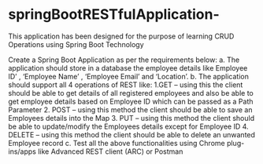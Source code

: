 # springBootRESTfulApplication-
This application has been designed for the purpose of learning CRUD Operations using Spring Boot Technology


Create a Spring Boot Application as per the requirements below:
a.	The application should store in a database the employee details like Employee ID’ , ‘Employee Name’ , ‘Employee Email’ and ‘Location’.
b.	The application should support all 4 operations of REST like:
  1.GET – using this the client should be able to get details of all registered employees and also be able to get employee details based on Employee ID which can be passed as a Path Parameter
  2.	POST – using this method the client should be able to save an Employees details into the Map
  3.	PUT – using this method the client should be able to update/modify the Employees details except for Employee ID
  4.	DELETE – using this method the client should be able to delete an unwanted Employee record
c.	Test all the above functionalities using Chrome plug-ins/apps like Advanced REST client (ARC) or Postman
